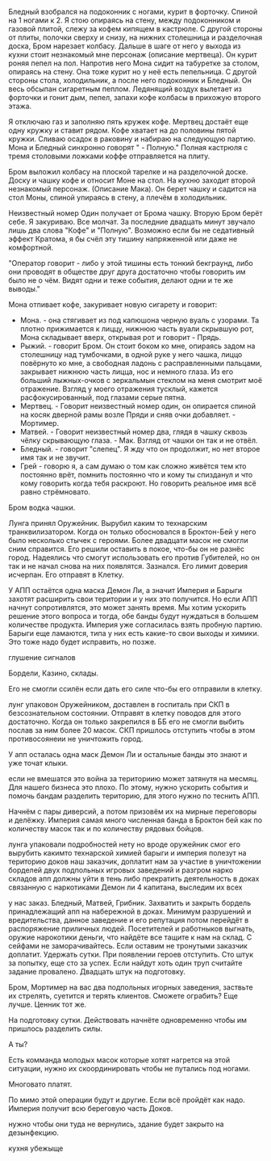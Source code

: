 


Бледный взобрался на подоконник с ногами, курит в форточку. Спиной на 1 ногами к 2. Я стою опираясь на стену, между подоконником и газовой плитой, слежу за кофем кипящем в кастрюле. С другой стороны от плиты, полочки сверху и снизу, на нижних столешница и разделочная доска, Бром нарезает колбасу. Дальше в шаге от него у выхода из кухни стоит незнакомый мне персонаж (описание мертвеца). Он курит роняя пепел на пол. Напротив него Мона сидит на табуретке за столом, опираясь на стену. Она тоже курит но у неё есть пепельница. С другой стороны стола, холодильник, а после него подоконник и Бледный. Он весь обсыпан сигаретным пеплом. Ледянящий воздух вылетает из форточки и гонит дым, пепел, запахи кофе колбасы в прихожую второго этажа.

Я отключаю газ и заполняю пять кружек кофе. Мертвец достаёт еще одну кружку и ставит рядом. Кофе хватает на до половины пятой кружки. Сливаю осадок в раковину и набираю на следующую партию. Мона и Бледный синхронно говорят " - Полную." Полная кастрюля с тремя столовыми ложками коффе отправляется на плиту. 

Бром выложил колбасу на плоской тарелке и на разделочной доске. Доску и чашку кофе и относит Моне на стол. На кухню заходит второй незнакомый персонаж. (Описание Мака). Он берет чашку и садится на стол Моны, спиной упираясь в стену, а плечём в холодильник.

Неизвестный номер Один получает от Брома чашку. Вторую Бром берёт себе. Я закуриваю. Все молчат. За последние двадцать минут звучало лишь два слова "Кофе" и "Полную". Возможно если бы не седативный эффект Кратома, я бы счёл эту тишину напряженной или даже не комфортной.

"Оператор говорит - либо у этой тишины есть тонкий бекграунд, либо они проводят в обществе друг друга достаточно чтобы говорить им было не о чём. Видят одни и теже события, делают одни и те же выводы."

Мона отпивает кофе, закуривает новую сигарету и говорит:
- Мона. - она стягивает из под капюшона черную вуаль с узорами. Та плотно прижимается к лиццу, нижнюю часть вуали скрывшую рот, Мона складывает вверх, открывая рот и говорит - Прядь.
- Рыжий. - говорит Бром. Он стоит боком ко мне, опираясь задом на столешницу над тумбочками, в одной руке у него чашка, лиццо повёрнуто ко мне, а свободная ладонь с расправленными пальцами, закрывает нижнюю часть лицца, нос и немного глаза. Из его больший лыжных-очков с зеркальмын стеклом на меня смотрит моё отражение. Взгляд у моего отражения тусклый, кажется расфокусированный, под глазами серые пятна.
- Мертвец. - Говорит неизвестный номер один, он опирается спиной на косяк дверной рамы возле Пряди и сняв очки добавляет. - Мортимер.
- Матвей. - Говорит неизвестный номер два, глядя в чашку сквозь чёлку скрывающую глаза. - Мак.
Взгляд от чашки он так и не отвёл.
- Бледный. - говорит "слепец".
Я жду что он продолжит, но нет второе имя так и не звучит.
- Грей - говорю я, а сам думаю о том как сложно живётся тем кто постоянно врёт, помнить постоянно что и кому ты спизданул и что кому говорить когда тебя раскроют. Но говорить реальное имя всё равно стрёмновато.

Бром водка чашки.

Лунга принял Оружейник. Вырубил каким то технарским транквилизатором.
Когда он только обосновался в Броктон-Бей у него было несколько стычек с героями. Более двадцати масок не смогли сним справится. Его решили оставить в покое, что-бы он не разнёс город. Надеялись что смогут использовать его против Губителей, но он так и не начал снова на них появлятся. Зазнался. Его лимит доверия исчерпан. Его отправят в Клетку.

У АПП остаётся одна маска Демон Ли, а значит Империя и Барыги захотят расширить свои територии и у них это получится. Но если АПП начнут сопротивлятся, это может занять время. Мы хотим ускорить решение этого вопроса и тогда, обе банды будут нуждаться в большем количестве продукта. Империя уже согласилась взять пробную партию. Барыги еще ламаются, типа у них есть какие-то свои выходы и химики. Это тоже надо будет исправить, но позже.



глушение сигналов 

Бордели, Казино, склады. 

Его не смогли ссилён если дать его силе  что-бы его отправили в клетку. 


лунг упаковон Оружейником, доставлен в госпиталь при СКП в безсознательном состоянии. Отправят в клетку поводов для этого достаточно. Когда он только закрепился в ББ его не смогли выбить послав за ним более 20 масок. СКП пришлось отступить чтобы в этом противосоянеии не уничтожить город.

У апп осталась одна маск Демон Ли и остальные банды это знают и уже точат клыки.

если не вмешатся это война за териториию может затянутя на месмяц.
Для нашего бизнеса это плохо. По этому, нужно ускорить события и помочь бандам разделить територию, для этого нужно по теснить АПП.

Начнём с пары диверсий, а потом призовём их на мирные переговоры и делёжку.
Империя самая много численная банда в Броктон бей как по количеству масок так и по количеству рядовых бойцов.



лунга упаковали подробностей нету но вроде оружейник смог его вырубить какимто технарской химией
барыги и империя полезут на територию доков
наш заказчик, доплатит нам за участие в уничтожении борделей двух подпольных игровых заведений и разгром нарко складов апп должны уйти в тень либо прекратить деятельность в доках связанную с наркотиками Демон ли 4 капитана, выследим их всех

у нас заказ. Бледный, Матвей, Грибник. Захватить и закрыть бордель принадлежащий апп на набережной в доках. Минимум разрушений и вредительства, данное заведение и его репутация потом перейдёт в распоряжение приличных людей.
Посетителей и работныков выгнать, оружие нарокотики деньги, что найдёте все тащите к нам на склад. С сейфами не заморачивайтесь. Если оставим не тронутыми заказчик доплатит. Удержать сутки. При появлении героев отступить. Сто штук за попытку, еще сто за успех. Если найдут хоть один труп считайте задание провалено. Двадцать штук на подготовку.

Бром, Мортимер на вас два подпольных игорных заведения, заствьте их стрелять, суетится и терять клиентов. Сможете ограбить? Еще лучше. Ценник тот же. 

На подготовку сутки. Действовать начнёте одновременно чтобы им пришлось разделить силы.

А ты?

Есть комманда молодых масок которые хотят нагрется на этой ситуации, нужно их скоординировать чтобы не путались под ногами.

Многовато платят.

По мимо этой операции будут и другие. Если всё пройдёт как надо. Империя получит всю береговую часть Доков.

нужно чтобы они туда не вернулись, здание будет закрыто на дезынфекцию.


кухня убежыще